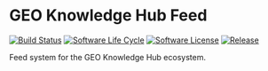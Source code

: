# GEO Knowledge Hub Feed

[![Build Status](https://github.com/geo-knowledge-hub/geo-knowledge-hub-cms/workflows/CI/badge.svg)](https://github.com/geo-knowledge-hub/geo-knowledge-hub-cms/actions?query=workflow%3ACI)
[![Software Life Cycle](https://img.shields.io/badge/lifecycle-maturing-blue.svg)](https://lifecycle.r-lib.org/articles/stages.html#maturing-1)
[![Software License](https://img.shields.io/github/license/geo-knowledge-hub/geo-knowledge-hub-cms.svg)](https://github.com/geo-knowledge-hub/geo-knowledge-hub-cms/blob/master/LICENSE)
[![Release](https://img.shields.io/github/tag/geo-knowledge-hub/geo-knowledge-hub-cms.svg)](https://github.com/geo-knowledge-hub/geo-knowledge-hub-cms/releases)

Feed system for the GEO Knowledge Hub ecosystem.
